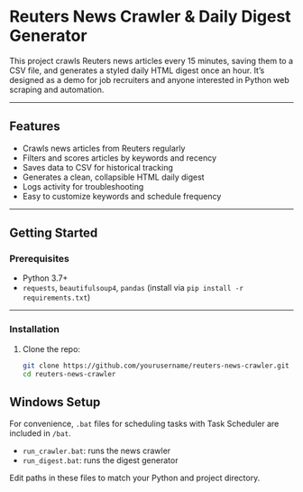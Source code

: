 # Reuters News Crawler & Daily Digest Generator

This project crawls Reuters news articles every 15 minutes, saving them to a CSV file, and generates a styled daily HTML digest once an hour. It’s designed as a demo for job recruiters and anyone interested in Python web scraping and automation.

---

## Features

- Crawls news articles from Reuters regularly  
- Filters and scores articles by keywords and recency  
- Saves data to CSV for historical tracking  
- Generates a clean, collapsible HTML daily digest  
- Logs activity for troubleshooting  
- Easy to customize keywords and schedule frequency

---

## Getting Started

### Prerequisites

- Python 3.7+  
- `requests`, `beautifulsoup4`, `pandas` (install via `pip install -r requirements.txt`)  

---

### Installation

1. Clone the repo:

   ```bash
   git clone https://github.com/yourusername/reuters-news-crawler.git
   cd reuters-news-crawler

## Windows Setup

For convenience, `.bat` files for scheduling tasks with Task Scheduler are included in `/bat`.

- `run_crawler.bat`: runs the news crawler
- `run_digest.bat`: runs the digest generator

Edit paths in these files to match your Python and project directory.
